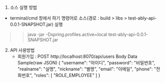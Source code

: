 1. 소스 실행 방법

- terminal/cmd 창에서 하기 명령어로 소스(경로 : build > libs > test-ably-api-0.0.1-SNAPSHOT.jar) 실행 
>> java -jar -Dspring.profiles.active=local test-ably-api-0.0.1-SNAPSHOT.jar

2. API 사용방법
   - 회원가입 : POST http://localhost:8070/api/users
   Body Data Sample(raw JSON)
     {
       "username": "아이디",
       "password": "비밀번호",
       "realname": "실명",
       "nickname": "별명",
       "email": "이메일",
       "phone": "전화번호",
       "roles": [
         "ROLE_EMPLOYEE"
       ]
     }
